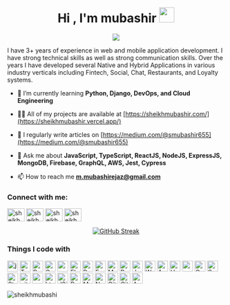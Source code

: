 
<h1 align="center">Hi , I'm mubashir <img src="https://media.giphy.com/media/hvRJCLFzcasrR4ia7z/giphy.gif" width="35"></h1>

<p align="center">
  <a href="https://github.com/DenverCoder1/readme-typing-svg"><img src="https://readme-typing-svg.herokuapp.com?lines=mubashir+ejaz;Web+Application+Developer;Mobile+Application+Developer;&center=true&width=500&height=50"></a>
</p>
I have 3+ years of experience in web and mobile application development. I have strong technical skills as well as strong communication skills. Over the years I have developed several Native and Hybrid Applications in various industry verticals including Fintech, Social, Chat, Restaurants, and Loyalty systems.

<div>

- 🌱 I’m currently learning **Python, Django, DevOps, and Cloud Engineering**

- 👨‍💻 All of my projects are available at [https://sheikhmubashir.com/](https://sheikhmubashir.vercel.app/)

- 📝 I regularly write articles on [https://medium.com/@smubashir655](https://medium.com/@smubashir655)

- 💬 Ask me about **JavaScript, TypeScript, ReactJS, NodeJS, ExpressJS, MongoDB, Firebase, GraphQL, AWS, Jest, Cypress**

- 📫 How to reach me **m.mubashirejaz@gmail.com**

<h3 align="left">Connect with me:</h3>
<p align="left">
<a href="https://dev.to/mubashir" target="blank"><img align="center" src="https://raw.githubusercontent.com/rahuldkjain/github-profile-readme-generator/master/src/images/icons/Social/devto.svg" alt="sheikhmubashir" height="30" width="40" /></a>
<a href="https://www.linkedin.com/in/sheikhmubashir/" target="blank"><img align="center" src="https://raw.githubusercontent.com/rahuldkjain/github-profile-readme-generator/master/src/images/icons/Social/linked-in-alt.svg" alt="sheikhmubashi" height="30" width="40" /></a>
<a href="https://x.com/sheikh_mubashi" target="blank"><img align="center" src="https://raw.githubusercontent.com/rahuldkjain/github-profile-readme-generator/master/src/images/icons/Social/twitter.svg" alt="sheikhmubashi" height="30" width="40" /></a>
<a href="https://medium.com/@smubashir655" target="blank"><img align="center" src="https://raw.githubusercontent.com/rahuldkjain/github-profile-readme-generator/master/src/images/icons/Social/medium.svg" alt="sheikhmubashi" height="30" width="40" /></a>
</p>
<div align="center">
  
[![GitHub Streak](http://github-readme-streak-stats.herokuapp.com?user=sheikhmubashi&theme=dark&hide_border=true&date_format=%5BY.%5Dn.j)](https://git.io/streak-stats)
</div>

</div>

<h3>Things I code with</h3>
<p>
  <img height='25px' alt="js" src="https://img.shields.io/badge/JavaScript-323330?style=for-the-badge&logo=javascript&logoColor=F7DF1E"/>
  <img height='25px' alt="TypeScript" src="https://img.shields.io/badge/-TypeScript-007ACC?style=flat-square&logo=typescript&logoColor=white" />


  <img height='25px' alt="React" src="https://img.shields.io/badge/-React-45b8d8?style=flat-square&logo=react&logoColor=white" />
  <img height='25px' alt="Gatsby" src="https://img.shields.io/badge/Gatsby-663399?style=for-the-badge&logo=gatsby&logoColor=white" />
  <img height='25px' alt="react-native" src="https://img.shields.io/badge/React_Native-20232A?style=for-the-badge&logo=react&logoColor=61DAFB" />
  <img height='25px' alt="Flutter" src="https://img.shields.io/badge/Flutter-02569B?style=for-the-badge&logo=flutter&logoColor=white" />
  <img height='25px' alt="Dart" src="https://img.shields.io/badge/Dart-0175C2?style=for-the-badge&logo=dart&logoColor=white" />
   <img height='25px' alt="Express" src="https://img.shields.io/badge/Express.js-404D59?style=for-the-badge" />
  <img height='25px' alt="MySql" src="https://img.shields.io/badge/MySQL-00000F?style=for-the-badge&logo=mysql&logoColor=white" />
  <img height='25px' alt="PostgreSQL" src="https://img.shields.io/badge/PostgreSQL-316192?style=for-the-badge&logo=postgresql&logoColor=white" />
  <img height='25px' alt="Jest" src="https://img.shields.io/badge/Jest-323330?style=for-the-badge&logo=Jest&logoColor=white" />
  <img height='25px' alt="Webpack" src="https://img.shields.io/badge/-Webpack-8DD6F9?style=flat-square&logo=webpack&logoColor=white" /> 
  <img height='25px' alt="Apollo" src="https://img.shields.io/badge/-Apollo%20GraphQL-311C87?style=flat-square&logo=apollo-graphql&logoColor=white" />
  <img height='25px' alt="Heroku" src="https://img.shields.io/badge/-Heroku-430098?style=flat-square&logo=heroku&logoColor=white" />
  <img height='25px' alt="redux" src="https://img.shields.io/badge/-Redux-764ABC?style=flat-square&logo=redux&logoColor=white" />
  <img height='25px' alt="GraphQL" src="https://img.shields.io/badge/-GraphQL-E10098?style=flat-square&logo=graphql&logoColor=white" />
  <img height='25px' alt="Sass" src="https://img.shields.io/badge/-Sass-CC6699?style=flat-square&logo=sass&logoColor=white" />
  <img height='25px' alt="Styled Components" src="https://img.shields.io/badge/-Styled_Components-db7092?style=flat-square&logo=styled-components&logoColor=white" />
  <img height='25px' alt="git" src="https://img.shields.io/badge/-Git-F05032?style=flat-square&logo=git&logoColor=white" />
  <img height='25px' alt="npm" src="https://img.shields.io/badge/-NPM-CB3837?style=flat-square&logo=npm&logoColor=white" />
  <img height='25px' alt="html5" src="https://img.shields.io/badge/-HTML5-E34F26?style=flat-square&logo=html5&logoColor=white" />
  <img height='25px' alt="d3js" src="https://img.shields.io/badge/-D3.js-F9A03C?style=flat-square&logo=d3.js&logoColor=white" />
  <img height='25px' alt="Prettier" src="https://img.shields.io/badge/-Prettier-F7B93E?style=flat-square&logo=prettier&logoColor=white" />
  <img height='25px' alt="MongoDB" src="https://img.shields.io/badge/-MongoDB-13aa52?style=flat-square&logo=mongodb&logoColor=white" />
  <img height='25px' alt="Nodejs" src="https://img.shields.io/badge/-Nodejs-43853d?style=flat-square&logo=Node.js&logoColor=white" />
   <img height='25px' alt="Github" src="https://img.shields.io/badge/GitHub-100000?style=for-the-badge&logo=github&logoColor=white" />
    <img height='25px' alt="Gitlab" src="https://img.shields.io/badge/GitLab-330F63?style=for-the-badge&logo=gitlab&logoColor=white" />
    <img height='25px' alt="AWS" src="https://img.shields.io/badge/Amazon_AWS-232F3E?style=for-the-badge&logo=amazon-aws&logoColor=white" />
</p>

<p><img align="center" src="https://github-readme-stats.vercel.app/api/top-langs?username=sheikhmubashi&show_icons=true&locale=en&layout=compact" alt="sheikhmubashi" /></p>
